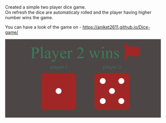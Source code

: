 Created a simple two player dice game.\
On refresh the dice are automaticaly rolled and the player having higher number wins the game.

You can have a look of the game on -
https://aniket2611.github.io/Dice-game/

![game-image](/images/game.png)
